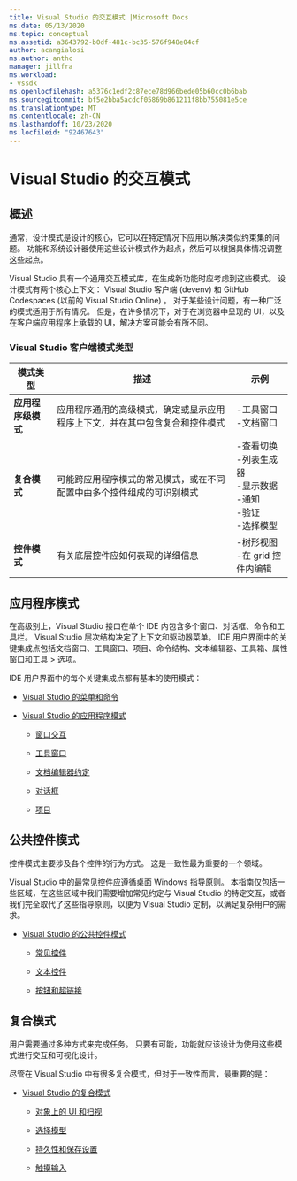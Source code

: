 ```yaml
---
title: Visual Studio 的交互模式 |Microsoft Docs
ms.date: 05/13/2020
ms.topic: conceptual
ms.assetid: a3643792-b0df-481c-bc35-576f948e04cf
author: acangialosi
ms.author: anthc
manager: jillfra
ms.workload:
- vssdk
ms.openlocfilehash: a5376c1edf2c87ece78d966bede05b60cc0b6bab
ms.sourcegitcommit: bf5e2bba5acdcf05869b861211f8bb755081e5ce
ms.translationtype: MT
ms.contentlocale: zh-CN
ms.lasthandoff: 10/23/2020
ms.locfileid: "92467643"
---
```

# <a name="interaction-patterns-for-visual-studio"></a>Visual Studio 的交互模式
## <a name="overview"></a>概述
 通常，设计模式是设计的核心，它可以在特定情况下应用以解决类似约束集的问题。 功能和系统设计器使用这些设计模式作为起点，然后可以根据具体情况调整这些起点。

 Visual Studio 具有一个通用交互模式库，在生成新功能时应考虑到这些模式。 设计模式有两个核心上下文： Visual Studio 客户端 (devenv) 和 GitHub Codespaces (以前的 Visual Studio Online) 。 对于某些设计问题，有一种广泛的模式适用于所有情况。 但是，在许多情况下，对于在浏览器中呈现的 UI，以及在客户端应用程序上承载的 UI，解决方案可能会有所不同。

### <a name="visual-studio-client-pattern-types"></a>Visual Studio 客户端模式类型

|模式类型|描述|示例|
|------------------|-----------------|--------------|
|**应用程序级模式**|应用程序通用的高级模式，确定或显示应用程序上下文，并在其中包含复合和控件模式|-工具窗口<br />-文档窗口|
|**复合模式**|可能跨应用程序模式的常见模式，或在不同配置中由多个控件组成的可识别模式|-查看切换<br />-列表生成器<br />-显示数据<br />-通知<br />-验证<br />-选择模型|
|**控件模式**|有关底层控件应如何表现的详细信息|-树形视图<br />-在 grid 控件内编辑|

## <a name="application-patterns"></a>应用程序模式
 在高级别上，Visual Studio 接口在单个 IDE 内包含多个窗口、对话框、命令和工具栏。 Visual Studio 层次结构决定了上下文和驱动器菜单。 IDE 用户界面中的关键集成点包括文档窗口、工具窗口、项目、命令结构、文本编辑器、工具箱、属性窗口和工具 > 选项。

 IDE 用户界面中的每个关键集成点都有基本的使用模式：

- [Visual Studio 的菜单和命令](../../extensibility/ux-guidelines/menus-and-commands-for-visual-studio.md)

- [Visual Studio 的应用程序模式](../../extensibility/ux-guidelines/application-patterns-for-visual-studio.md)

  - [窗口交互](../../extensibility/ux-guidelines/application-patterns-for-visual-studio.md#BKMK_WindowInteractions)

  - [工具窗口](../../extensibility/ux-guidelines/application-patterns-for-visual-studio.md#BKMK_ToolWindows)

  - [文档编辑器约定](../../extensibility/ux-guidelines/application-patterns-for-visual-studio.md#BKMK_DocumentEditorConventions)

  - [对话框](../../extensibility/ux-guidelines/application-patterns-for-visual-studio.md#BKMK_Dialogs)

  - [项目](../../extensibility/ux-guidelines/application-patterns-for-visual-studio.md#BKMK_Projects)

## <a name="common-control-patterns"></a>公共控件模式
 控件模式主要涉及各个控件的行为方式。 这是一致性最为重要的一个领域。

 Visual Studio 中的最常见控件应遵循桌面 Windows 指导原则。 本指南仅包括一些区域，在这些区域中我们需要增加常见约定与 Visual Studio 的特定交互，或者我们完全取代了这些指导原则，以便为 Visual Studio 定制，以满足复杂用户的需求。

- [Visual Studio 的公共控件模式](../../extensibility/ux-guidelines/common-control-patterns-for-visual-studio.md)

  - [常见控件](../../extensibility/ux-guidelines/common-control-patterns-for-visual-studio.md#BKMK_CommonControls)

  - [文本控件](../../extensibility/ux-guidelines/common-control-patterns-for-visual-studio.md#BKMK_TextControls)

  - [按钮和超链接](../../extensibility/ux-guidelines/common-control-patterns-for-visual-studio.md#BKMK_ButtonsAndHyperlinks)

## <a name="composite-patterns"></a>复合模式
 用户需要通过多种方式来完成任务。 只要有可能，功能就应该设计为使用这些模式进行交互和可视化设计。

 尽管在 Visual Studio 中有很多复合模式，但对于一致性而言，最重要的是：

- [Visual Studio 的复合模式](../../extensibility/ux-guidelines/composite-patterns-for-visual-studio.md)

  - [对象上的 UI 和扫视](../../extensibility/ux-guidelines/composite-patterns-for-visual-studio.md#BKMK_OnObjectUI)

  - [选择模型](../../extensibility/ux-guidelines/composite-patterns-for-visual-studio.md#BKMK_SelectionModels)

  - [持久性和保存设置](../../extensibility/ux-guidelines/composite-patterns-for-visual-studio.md#BKMK_PersistenceAndSavingSettings)

  - [触摸输入](../../extensibility/ux-guidelines/composite-patterns-for-visual-studio.md#BKMK_TouchInput)
